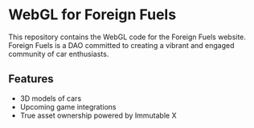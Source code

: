 # WebGL for Foreign Fuels

This repository contains the WebGL code for the Foreign Fuels website. Foreign Fuels is a DAO committed to creating a vibrant and engaged community of car enthusiasts. 

## Features

- 3D models of cars
- Upcoming game integrations
- True asset ownership powered by Immutable X
